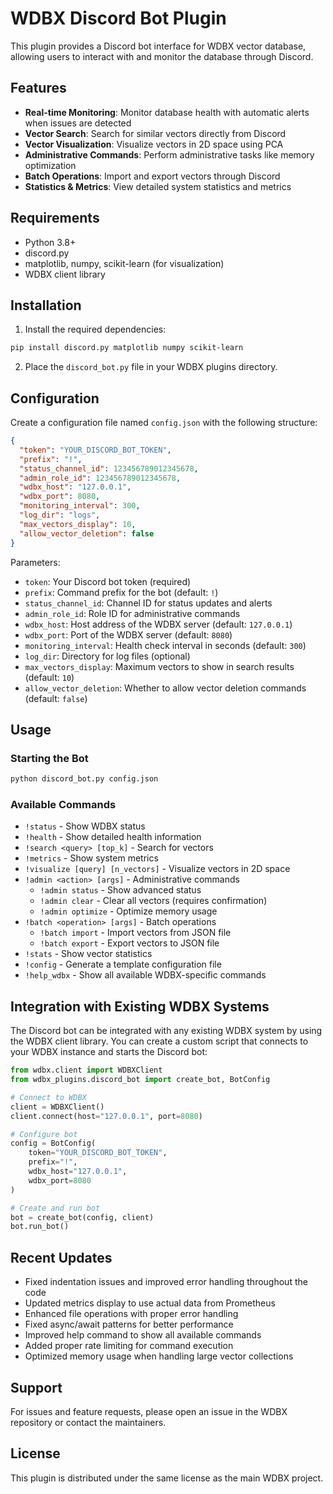 # WDBX Discord Bot Plugin

This plugin provides a Discord bot interface for WDBX vector database, allowing users to interact with and monitor the database through Discord.

## Features

- **Real-time Monitoring**: Monitor database health with automatic alerts when issues are detected
- **Vector Search**: Search for similar vectors directly from Discord
- **Vector Visualization**: Visualize vectors in 2D space using PCA
- **Administrative Commands**: Perform administrative tasks like memory optimization
- **Batch Operations**: Import and export vectors through Discord
- **Statistics & Metrics**: View detailed system statistics and metrics

## Requirements

- Python 3.8+
- discord.py
- matplotlib, numpy, scikit-learn (for visualization)
- WDBX client library

## Installation

1. Install the required dependencies:

```bash
pip install discord.py matplotlib numpy scikit-learn
```

2. Place the `discord_bot.py` file in your WDBX plugins directory.

## Configuration

Create a configuration file named `config.json` with the following structure:

```json
{
  "token": "YOUR_DISCORD_BOT_TOKEN",
  "prefix": "!",
  "status_channel_id": 123456789012345678,
  "admin_role_id": 123456789012345678,
  "wdbx_host": "127.0.0.1",
  "wdbx_port": 8080,
  "monitoring_interval": 300,
  "log_dir": "logs",
  "max_vectors_display": 10,
  "allow_vector_deletion": false
}
```

Parameters:
- `token`: Your Discord bot token (required)
- `prefix`: Command prefix for the bot (default: `!`)
- `status_channel_id`: Channel ID for status updates and alerts
- `admin_role_id`: Role ID for administrative commands
- `wdbx_host`: Host address of the WDBX server (default: `127.0.0.1`)
- `wdbx_port`: Port of the WDBX server (default: `8080`)
- `monitoring_interval`: Health check interval in seconds (default: `300`)
- `log_dir`: Directory for log files (optional)
- `max_vectors_display`: Maximum vectors to show in search results (default: `10`)
- `allow_vector_deletion`: Whether to allow vector deletion commands (default: `false`)

## Usage

### Starting the Bot

```bash
python discord_bot.py config.json
```

### Available Commands

- `!status` - Show WDBX status
- `!health` - Show detailed health information
- `!search <query> [top_k]` - Search for vectors
- `!metrics` - Show system metrics
- `!visualize [query] [n_vectors]` - Visualize vectors in 2D space
- `!admin <action> [args]` - Administrative commands
  - `!admin status` - Show advanced status
  - `!admin clear` - Clear all vectors (requires confirmation)
  - `!admin optimize` - Optimize memory usage
- `!batch <operation> [args]` - Batch operations
  - `!batch import` - Import vectors from JSON file
  - `!batch export` - Export vectors to JSON file
- `!stats` - Show vector statistics
- `!config` - Generate a template configuration file
- `!help_wdbx` - Show all available WDBX-specific commands

## Integration with Existing WDBX Systems

The Discord bot can be integrated with any existing WDBX system by using the WDBX client library. You can create a custom script that connects to your WDBX instance and starts the Discord bot:

```python
from wdbx.client import WDBXClient
from wdbx_plugins.discord_bot import create_bot, BotConfig

# Connect to WDBX
client = WDBXClient()
client.connect(host="127.0.0.1", port=8080)

# Configure bot
config = BotConfig(
    token="YOUR_DISCORD_BOT_TOKEN",
    prefix="!",
    wdbx_host="127.0.0.1",
    wdbx_port=8080
)

# Create and run bot
bot = create_bot(config, client)
bot.run_bot()
```

## Recent Updates

- Fixed indentation issues and improved error handling throughout the code
- Updated metrics display to use actual data from Prometheus
- Enhanced file operations with proper error handling
- Fixed async/await patterns for better performance
- Improved help command to show all available commands
- Added proper rate limiting for command execution
- Optimized memory usage when handling large vector collections

## Support

For issues and feature requests, please open an issue in the WDBX repository or contact the maintainers.

## License

This plugin is distributed under the same license as the main WDBX project. 